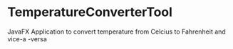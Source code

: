 # TemperatureConverterTool
JavaFX Application to convert temperature from Celcius to Fahrenheit and vice-a -versa
